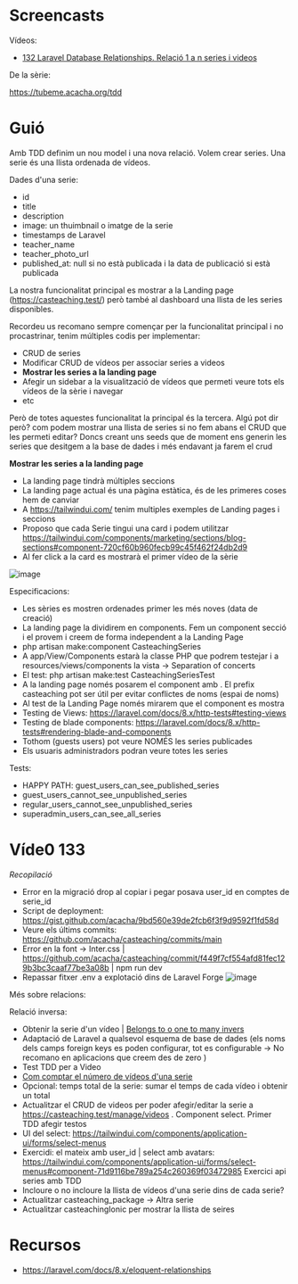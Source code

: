 # Screencasts

Vídeos:

- [132 Laravel Database Relationships. Relació 1 a n series i videos](https://youtu.be/VTIqo4fGkMs)

De la sèrie:

https://tubeme.acacha.org/tdd

# Guió

Amb TDD definim un nou model i una nova relació. Volem crear series. Una serie és una llista ordenada de vídeos.

Dades d'una serie:
- id
- title
- description
- image: un thuimbnail o imatge de la serie
- timestamps de Laravel
- teacher_name
- teacher_photo_url
- published_at: null si no està publicada i la data de publicació si està publicada

La nostra funcionalitat principal es mostrar a la Landing page (https://casteaching.test/) però també al dashboard una llista de les series disponibles.

Recordeu us recomano sempre començar per la funcionalitat principal i no procastrinar, tenim múltiples codis per implementar:

- CRUD de series
- Modificar CRUD de vídeos per associar series a videos
- **Mostrar les series a la landing page**
- Afegir un sidebar a la visualització de vídeos que permeti veure tots els vídeos de la sèrie i navegar
- etc

Però de totes aquestes funcionalitat la principal és la tercera. Algú pot dir però? com podem mostrar una llista de series si no fem abans el CRUD que les permeti editar? Doncs creant uns seeds que de moment ens generin les series que desitgem a la base de dades i més endavant ja farem el crud

**Mostrar les series a la landing page**
- La landing page tindrà múltiples seccions
- La landing page actual és una pàgina estàtica, és de les primeres coses hem de canviar
- A https://tailwindui.com/ tenim multiples exemples de Landing pages i seccions
- Proposo que cada Serie tingui una card i podem utilitzar https://tailwindui.com/components/marketing/sections/blog-sections#component-720cf60b960fecb99c45f462f24db2d9
- Al fer click a la card es mostrarà el primer vídeo de la sèrie

![image](https://user-images.githubusercontent.com/4015406/150312237-5fa8c650-d881-4b53-8e58-fefd9a9fccd8.png)
 
 Especificacions:
 - Les sèries es mostren ordenades primer les més noves (data de creació)
 - La landing page la dividirem en components. Fem un component secció i el provem i creem de forma independent a la Landing Page
 - php artisan make:component CasteachingSeries
 - A app/View/Components estarà la classe PHP que podrem testejar i a resources/views/components la vista -> Separation of concerts
 - El test: php artisan make:test CasteachingSeriesTest
 - A la landing page només posarem el component amb <x-casteaching-series> . El prefix casteaching pot ser útil per evitar conflictes de noms (espai de noms)
 - Al test de la Landing Page només mirarem que el component es mostra
 - Testing de Views: https://laravel.com/docs/8.x/http-tests#testing-views
 - Testing de blade components: https://laravel.com/docs/8.x/http-tests#rendering-blade-and-components
 - Tothom (guests users) pot veure NOMÉS les series publicades 
 - Els usuaris administradors podran veure totes les series
 
Tests:
- HAPPY PATH: guest_users_can_see_published_series
- guest_users_cannot_see_unpublished_series
- regular_users_cannot_see_unpublished_series
- superadmin_users_can_see_all_series
 
 # Víde0 133
 
 *Recopilació*
 - Error en la migració drop al copiar i pegar posava user_id en comptes de serie_id
 - Script de deployment: https://gist.github.com/acacha/9bd560e39de2fcb6f3f9d9592f1fd58d
 - Veure els últims commits: https://github.com/acacha/casteaching/commits/main
 - Error en la font -> Inter.css | https://github.com/acacha/casteaching/commit/f449f7cf554afd81fec129b3bc3caaf77be3a08b | npm run dev
 - Repassar fitxer .env a explotació dins de Laravel Forge
 ![image](https://user-images.githubusercontent.com/4015406/150671207-646fa7d5-a367-43fe-9d17-29fbbb74c318.png)

 Més sobre relacions:
 
 Relació inversa:
 - Obtenir la serie d'un vídeo | [Belongs to o one to many invers](https://laravel.com/docs/8.x/eloquent-relationships#one-to-many-inverse)
 - Adaptació de Laravel a qualsevol esquema de base de dades (els noms dels camps foreign keys es poden configurar, tot es configurable -> No recomano en aplicacions que creem des de zero )
 - Test TDD per a Video
 - [Com comptar el número de vídeos d'una serie](https://laravel.com/docs/8.x/eloquent-relationships#counting-related-models)
 - Opcional: temps total de la serie: sumar el temps de cada vídeo i obtenir un total
 - Actualitzar el CRUD de videos per poder afegir/editar la serie a https://casteaching.test/manage/videos . Component select. Primer TDD afegir testos
 - UI del select: https://tailwindui.com/components/application-ui/forms/select-menus
 - Exercidi: el mateix amb user_id | select amb avatars: https://tailwindui.com/components/application-ui/forms/select-menus#component-71d9116be789a254c260369f03472985
 Exercici api series amb TDD
 - Incloure o no incloure la llista de vídeos d'una serie dins de cada serie?
 - Actualitzar casteaching_package -> Altra serie
 - Actualitzar casteachingIonic per mostrar la llista de seires
 
 
# Recursos

- https://laravel.com/docs/8.x/eloquent-relationships
